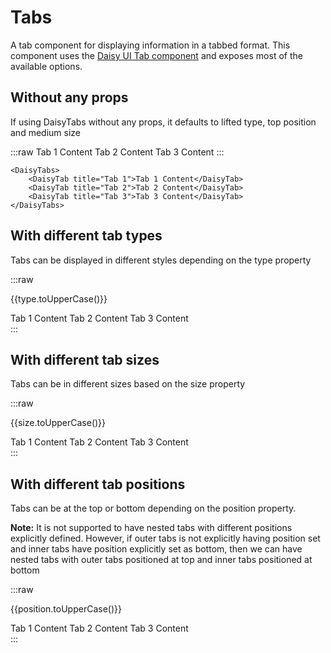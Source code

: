 <script setup lang="ts">
import {DaisyTabs, DaisyTab} from 'daisy-vue'
import {sizes} from 'daisy-vue/globals'

const types = ['bordered', 'boxed', 'lifted'] as const
const positions = ['top', 'bottom'] as const
</script>

# Tabs

A tab component for displaying information in a tabbed format. This component
uses the [Daisy UI Tab component](https://daisyui.com/components/tab/) and exposes most of the
available options.

## Without any props

If using DaisyTabs without any props, it defaults to lifted type, top position and medium size

<DaisyTabs>
<DaisyTab title="Preview">

:::raw
<DaisyTabs>
<DaisyTab title="Tab 1">Tab 1 Content</DaisyTab>
<DaisyTab title="Tab 2">Tab 2 Content</DaisyTab>
<DaisyTab title="Tab 3">Tab 3 Content</DaisyTab>
</DaisyTabs>
:::

</DaisyTab>
<DaisyTab title="Code">

```vue
<DaisyTabs>
    <DaisyTab title="Tab 1">Tab 1 Content</DaisyTab>
    <DaisyTab title="Tab 2">Tab 2 Content</DaisyTab>
    <DaisyTab title="Tab 3">Tab 3 Content</DaisyTab>
</DaisyTabs>
```

</DaisyTab>
</DaisyTabs>

## With different tab types

Tabs can be displayed in different styles depending on the type property

<DaisyTabs type="lifted">
<DaisyTab title="Preview">

:::raw

<div v-for="type in types" :key="type" class="m-4">
<p>{{type.toUpperCase()}}</p>
<DaisyTabs :type="type">
<DaisyTab title="Tab 1">Tab 1 Content</DaisyTab>
<DaisyTab title="Tab 2">Tab 2 Content</DaisyTab>
<DaisyTab title="Tab 3">Tab 3 Content</DaisyTab>
</DaisyTabs>
</div>
:::

</DaisyTab>
<DaisyTab title="Code">

<template v-for="type in types" :key="type">

```vue-vue
<DaisyTabs type="{{type}}">
    <DaisyTab title="Tab 1">Tab 1 Content</DaisyTab>
    <DaisyTab title="Tab 2">Tab 2 Content</DaisyTab>
    <DaisyTab title="Tab 3">Tab 3 Content</DaisyTab>
</DaisyTabs>
```

</template>

</DaisyTab>

</DaisyTabs>

## With different tab sizes

Tabs can be in different sizes based on the size property

<DaisyTabs type="lifted">
<DaisyTab title="Preview">

:::raw

<div v-for="size in sizes" :key="size" class="m-4">
<p>{{size.toUpperCase()}}</p>
<DaisyTabs :size="size">
<DaisyTab title="Tab 1">Tab 1 Content</DaisyTab>
<DaisyTab title="Tab 2">Tab 2 Content</DaisyTab>
<DaisyTab title="Tab 3">Tab 3 Content</DaisyTab>
</DaisyTabs>
</div>
:::

</DaisyTab>
<DaisyTab title="Code">

<template v-for="size in sizes" :key="size">

```vue-vue
<DaisyTabs size="{{size}}">
    <DaisyTab title="Tab 1">Tab 1 Content</DaisyTab>
    <DaisyTab title="Tab 2">Tab 2 Content</DaisyTab>
    <DaisyTab title="Tab 3">Tab 3 Content</DaisyTab>
</DaisyTabs>
```

</template>

</DaisyTab>

</DaisyTabs>

## With different tab positions

Tabs can be at the top or bottom depending on the position property.

**Note:** It is not supported to have nested tabs
with different positions explicitly defined. However, if outer tabs is not explicitly having position set and inner tabs
have position explicitly set as bottom, then we can have nested tabs with outer tabs positioned at top and inner tabs
positioned at bottom

<DaisyTabs type="lifted">
<DaisyTab title="Preview">

:::raw

<div v-for="position in positions" :key="position" class="m-4">
<p>{{position.toUpperCase()}}</p>
<DaisyTabs :position="position">
<DaisyTab title="Tab 1">Tab 1 Content</DaisyTab>
<DaisyTab title="Tab 2">Tab 2 Content</DaisyTab>
<DaisyTab title="Tab 3">Tab 3 Content</DaisyTab>
</DaisyTabs>
</div>
:::

</DaisyTab>
<DaisyTab title="Code">

<template v-for="position in positions" :key="position">

```vue-vue
<DaisyTabs position="{{position}}">
    <DaisyTab title="Tab 1">Tab 1 Content</DaisyTab>
    <DaisyTab title="Tab 2">Tab 2 Content</DaisyTab>
    <DaisyTab title="Tab 3">Tab 3 Content</DaisyTab>
</DaisyTabs>
```

</template>

</DaisyTab>

</DaisyTabs>
